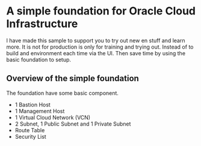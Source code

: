 # A simple foundation for Oracle Cloud InfrastructureI have made this sample to support you to try out new en stuff and learn more. It is not for production is only for training and trying out. Instead of to build and environment each time via the UI. Then save time by using the basic foundation to setup.## Overview of the simple foundationThe foundation have some basic component.* 1 Bastion Host* 1 Management Host* 1 Virtual Cloud Network (VCN)* 2 Subnet, 1 Public Subnet and 1 Private Subnet* Route Table* Security List 